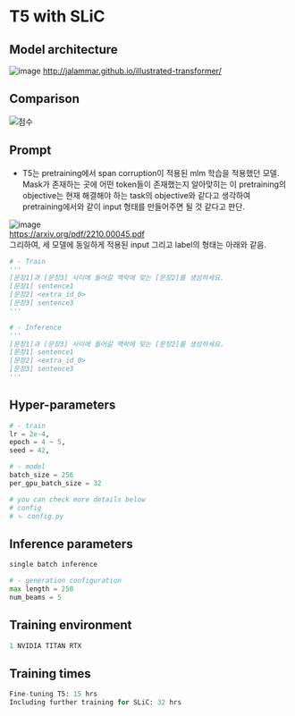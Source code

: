 # T5 with SLiC
## Model architecture
![image](https://github.com/akpe12/Malmungchi/assets/77143331/0500a2ad-ac2f-4e37-8e89-e1658b6eda68)
http://jalammar.github.io/illustrated-transformer/
## Comparison
![점수](https://github.com/akpe12/Malmungchi/assets/77143331/3b6829cc-bf10-454c-848d-4007c885783f)

## Prompt
- T5는 pretraining에서 span corruption이 적용된 mlm 학습을 적용했던 모델. Mask가 존재하는 곳에 어떤 token들이 존재했는지 알아맞히는 이 pretraining의 objective는 현재 해결해야 하는 task의 objective와 같다고 생각하여 pretraining에서와 같이 input 형태를 만들어주면 될 것 같다고 판단.

![image](https://github.com/akpe12/Malmungchi/assets/77143331/a76800b0-0e1e-4247-8de0-1e8ae30a8aad)   
https://arxiv.org/pdf/2210.00045.pdf   
그리하여, 세 모델에 동일하게 적용된 input 그리고 label의 형태는 아래와 같음.

```python
# - Train
'''
[문장1]과 [문장3] 사이에 들어갈 맥락에 맞는 [문장2]를 생성하세요.
[문장1] sentence1
[문장2] <extra_id_0>
[문장3] sentence3
'''

# - Inference
'''
[문장1]과 [문장3] 사이에 들어갈 맥락에 맞는 [문장2]를 생성하세요.
[문장1] sentence1
[문장2] <extra_id_0>
[문장3] sentence3
'''
```

## Hyper-parameters
```python
# - train
lr = 2e-4,
epoch = 4 ~ 5,
seed = 42,

# - model
batch_size = 256
per_gpu_batch_size = 32

# you can check more details below
# config
# ㄴ config.py
```

## Inference parameters
```python 
single batch inference

# - generation configuration
max length = 250
num_beams = 5
```

## Training environment
```python
1 NVIDIA TITAN RTX
```

## Training times
```python
Fine-tuning T5: 15 hrs
Including further training for SLiC: 32 hrs
```
